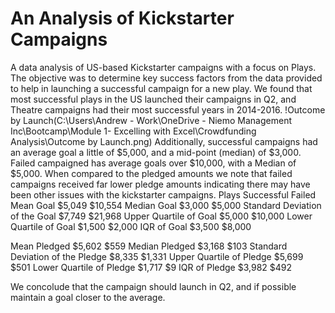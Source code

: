 # An Analysis of Kickstarter Campaigns
A data analysis of US-based Kickstarter campaigns with a focus on Plays. The objective was to determine key success factors from the data provided to help in launching a successful campaign for a new play. We found that most successful plays in the US launched their campaigns in Q2, and Theatre campaigns had their most successful years in 2014-2016. 
!Outcome by Launch(C:\Users\Andrew - Work\OneDrive - Niemo Management Inc\Bootcamp\Module 1- Excelling with Excel\Crowdfunding Analysis\Outcome by Launch.png)
Additionally, successful campaigns had an average goal a little of $5,000, and a mid-point (median) of $3,000. Failed campaigned has average goals over $10,000, with a Median of $5,000. When compared to the pledged amounts we note that failed campaigns received far lower pledge amounts indicating there may have been other issues with the kickstarter campaigns.
Plays	Successful	Failed
Mean Goal	 $5,049 	 $10,554 
Median Goal	 $3,000 	 $5,000 
Standard Deviation of the Goal	 $7,749 	 $21,968 
Upper Quartile of Goal	 $5,000 	 $10,000 
Lower Quartile of Goal	 $1,500 	 $2,000 
IQR of Goal	 $3,500 	 $8,000 
		
		
Mean Pledged	 $5,602 	 $559 
Median Pledged	 $3,168 	 $103 
Standard Deviation of the Pledge	 $8,335 	 $1,331 
Upper Quartile of Pledge	 $5,699 	 $501 
Lower Quartile of Pledge	 $1,717 	 $9 
IQR of Pledge	 $3,982 	 $492 

We concolude that the campaign should launch in Q2, and if possible maintain a goal closer to the average.
